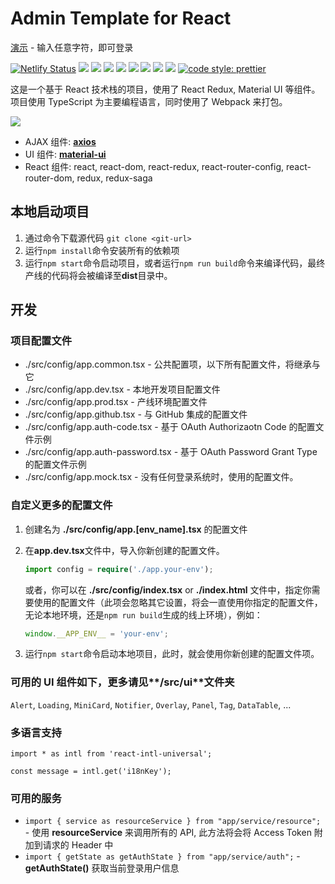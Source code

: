 # Admin Template for React

[演示](https://admin-react.bndy.net/) - 输入任意字符，即可登录

[![Netlify Status](https://api.netlify.com/api/v1/badges/f1d6e125-33e2-42a7-a97e-67a912d878af/deploy-status)](https://app.netlify.com/sites/admin-react/deploys)
![](https://img.shields.io/badge/Language-TypeScript-blue.svg)
![](https://img.shields.io/badge/Language-SCSS-blue.svg)
![](https://img.shields.io/badge/React-16.3-brightgreen.svg?logo=react)
![](https://img.shields.io/badge/React-Redux-brightgreen.svg?logo=react)
![](https://img.shields.io/badge/React-react--router--config-brightgreen.svg?logo=react)
![](https://img.shields.io/badge/React-react--intl-brightgreen.svg?logo=react)
![](https://img.shields.io/badge/React-connected--react--router-brightgreen.svg?logo=react)
![](https://img.shields.io/badge/React-Redux%20Saga-brightgreen.svg?logo=react)
[![code style: prettier](https://img.shields.io/badge/Code_Style-Prettier-ff69b4.svg)](https://github.com/prettier/prettier)

这是一个基于 React 技术栈的项目，使用了 React Redux, Material UI 等组件。项目使用 TypeScript 为主要编程语言，同时使用了 Webpack 来打包。

![](https://raw.githubusercontent.com/bndynet/admin-template-for-react/master/docs/images/admin-home.png)

- AJAX 组件: **[axios](https://github.com/axios/axios)**
- UI 组件: **[material-ui](https://material-ui.com/)**
- React 组件: react, react-dom, react-redux, react-router-config, react-router-dom, redux, redux-saga

## 本地启动项目

1. 通过命令下载源代码 `git clone <git-url>`
2. 运行`npm install`命令安装所有的依赖项
3. 运行`npm start`命令启动项目，或者运行`npm run build`命令来编译代码，最终产线的代码将会被编译至**dist**目录中。

## 开发

### 项目配置文件

- ./src/config/app.common.tsx - 公共配置项，以下所有配置文件，将继承与它
- ./src/config/app.dev.tsx - 本地开发项目配置文件
- ./src/config/app.prod.tsx - 产线环境配置文件
- ./src/config/app.github.tsx - 与 GitHub 集成的配置文件
- ./src/config/app.auth-code.tsx - 基于 OAuth Authorizaotn Code 的配置文件示例
- ./src/config/app.auth-password.tsx - 基于 OAuth Password Grant Type 的配置文件示例
- ./src/config/app.mock.tsx - 没有任何登录系统时，使用的配置文件。

### 自定义更多的配置文件

1. 创建名为 **./src/config/app.[env_name].tsx** 的配置文件

2. 在**app.dev.tsx**文件中，导入你新创建的配置文件。

    ```ts
    import config = require('./app.your-env');
    ```

    或者，你可以在 **./src/config/index.tsx** or **./index.html** 文件中，指定你需要使用的配置文件（此项会忽略其它设置，将会一直使用你指定的配置文件，无论本地环境，还是`npm run build`生成的线上环境），例如：

    ```ts
    window.__APP_ENV__ = 'your-env';
    ```

3. 运行`npm start`命令启动本地项目，此时，就会使用你新创建的配置文件项。

### 可用的 UI 组件如下，更多请见**/src/ui**文件夹

`Alert`, `Loading`, `MiniCard`, `Notifier`, `Overlay`, `Panel`, `Tag`, `DataTable`, ...

### 多语言支持

```tsx
import * as intl from 'react-intl-universal';

const message = intl.get('i18nKey');
```

### 可用的服务

- `import { service as resourceService } from "app/service/resource";` - 使用 **resourceService** 来调用所有的 API, 此方法将会将 Access Token 附加到请求的 Header 中
- `import { getState as getAuthState } from "app/service/auth";` - **getAuthState()** 获取当前登录用户信息

